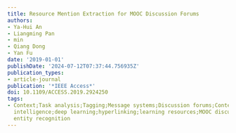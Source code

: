 ```yaml
---
title: Resource Mention Extraction for MOOC Discussion Forums
authors:
- Ya-Hui An
- Liangming Pan
- min
- Qiang Dong
- Yan Fu
date: '2019-01-01'
publishDate: '2024-07-12T07:37:44.756935Z'
publication_types:
- article-journal
publication: '*IEEE Access*'
doi: 10.1109/ACCESS.2019.2924250
tags:
- Context;Task analysis;Tagging;Message systems;Discussion forums;Context modeling;Semantics;Artificial
  intelligence;deep learning;hyperlinking;learning resources;MOOC discussion forums;name
  entity recognition
---
```

